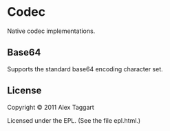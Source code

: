# Codec

Native codec implementations.

## Base64

Supports the standard base64 encoding character set.


## License

Copyright © 2011 Alex Taggart

Licensed under the EPL. (See the file epl.html.)
